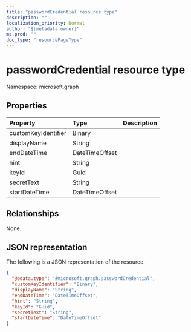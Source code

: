 ```yaml
---
title: "passwordCredential resource type"
description: ""
localization_priority: Normal
author: "$(metadata.owner)"
ms.prod: ""
doc_type: "resourcePageType"
---
```


# passwordCredential resource type

Namespace: microsoft.graph

## Properties

| Property            | Type           | Description |
| :------------------ | :------------- | :---------- |
| customKeyIdentifier | Binary         |             |
| displayName         | String         |             |
| endDateTime         | DateTimeOffset |             |
| hint                | String         |             |
| keyId               | Guid           |             |
| secretText          | String         |             |
| startDateTime       | DateTimeOffset |             |

## Relationships

None.

## JSON representation

The following is a JSON representation of the resource.

<!-- {
  "blockType": "resource",
  "@odata.type": "microsoft.graph.passwordCredential",
}
-->

```json
{
  "@odata.type": "#microsoft.graph.passwordCredential",
  "customKeyIdentifier": "Binary",
  "displayName": "String",
  "endDateTime": "DateTimeOffset",
  "hint": "String",
  "keyId": "Guid",
  "secretText": "String",
  "startDateTime": "DateTimeOffset"
}
```
